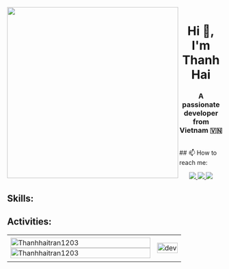 <img align="left" width="400" src="https://github.githubassets.com/images/modules/profile/profile-first-repo.svg">
<h1 align="center">Hi 👋, I'm Thanh Hai</h1>
<p align="center">
  <h3 align="center">A passionate developer from Vietnam 🇻🇳 </h3>
</p>


<br />
## 📫 How to reach me:


<p align="center">
  <a href="https://www.facebook.com/tran.hai.587" alt="Facebook">
    <img src="https://img.icons8.com/fluent/48/000000/facebook-new.png" target="_blank" />
  </a> 
  <a href="https://github.com/Thanhhaitran1203" alt="Github">
    <img src="https://img.icons8.com/fluent/48/000000/github.png"/>
  </a> 
  <a href="mailto:thanhhaitran1203@gmail.com" alt="Email">
    <img src="https://img.icons8.com/fluent/48/000000/mailing.png"/>
  </a>
</p>

## Skills:

## Activities:

<table style="width:100%;">
  <tr>
    <td>
      <img src="https://github-readme-stats.vercel.app/api/top-langs/?username=Thanhhaitran1203&bg_color=FFFFFF00&text_color=179fa3&layout=compact&hide=CSS&langs_count=10&custom_title=Top%20ngôn%20ngữ%20được%20dùng" alt="Thanhhaitran1203" width="100%"/>
      <img src="https://github-readme-stats.vercel.app/api?username=Thanhhaitran1203&bg_color=FFFFFF00&text_color=179fa3&show_icons=true&count_private=true&include_all_commits=true&custom_title=Hoạt%20động%20trên%20Github" alt="Thanhhaitran1203" width="100%"/>
    </td>
    <td>
      <p align="center"> 
        <img src="https://cdn.dribbble.com/users/1059583/screenshots/4171367/coding-freak.gif" alt="dev" width="100%"/>
      </p>
    </td>
  </tr>
</table>
